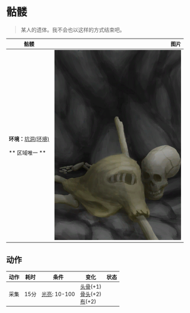 # 骷髅  
> 某人的遗体。我不会也以这样的方式结束吧。  
  
  骷髅  |   图片   
 ----  |  ----:   
 **环境：**[坑洞(环境)](Env_HighlandHole.md)<br><br>** 区域唯一 **  |  ![](Sprite/Skeleton.png)   
  
## 动作  
动作  |  耗时  |  条件  |  变化  |  状态  
----  |  ----  |  ----  |  ----  |  ----  
采集<br>  |  15分  |  [光亮](Light.md): 10-100  |  [头骨](Skull.md)(+1)<br>[骨头](Bones.md)(+2)<br>[布](Cloth.md)(+2)<br>  |    
